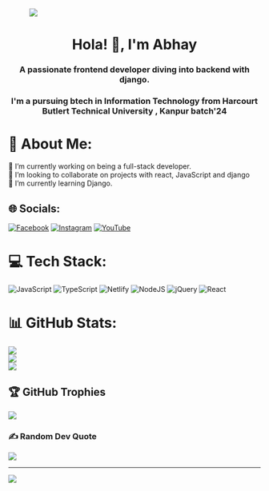 <h1 align="center" style="width:100;%">
 <img src="#" />
</h1>
<h1 align="center">Hola! 👋, I'm Abhay</h1>
<h3 align="center">A passionate frontend developer diving into backend with django.</h3>
<h3 align="center">I'm a pursuing btech in Information Technology from Harcourt Butlert Technical University , Kanpur batch'24</h3>

# 💫 About Me:
🔭 I’m currently working on being a full-stack developer.<br>👯 I’m looking to collaborate on projects with react, JavaScript and django<br>🌱 I’m currently learning Django.


## 🌐 Socials:
[![Facebook](https://img.shields.io/badge/Facebook-%231877F2.svg?logo=Facebook&logoColor=white)](https://facebook.com/skygit) [![Instagram](https://img.shields.io/badge/Instagram-%23E4405F.svg?logo=Instagram&logoColor=white)](https://instagram.com/sky.git) [![YouTube](https://img.shields.io/badge/YouTube-%23FF0000.svg?logo=YouTube&logoColor=white)](https://youtube.com/@skygit) 

# 💻 Tech Stack:
![JavaScript](https://img.shields.io/badge/javascript-%23323330.svg?style=flat&logo=javascript&logoColor=%23F7DF1E) ![TypeScript](https://img.shields.io/badge/typescript-%23007ACC.svg?style=flat&logo=typescript&logoColor=white) ![Netlify](https://img.shields.io/badge/netlify-%23000000.svg?style=flat&logo=netlify&logoColor=#00C7B7) ![NodeJS](https://img.shields.io/badge/node.js-6DA55F?style=flat&logo=node.js&logoColor=white) ![jQuery](https://img.shields.io/badge/jquery-%230769AD.svg?style=flat&logo=jquery&logoColor=white) ![React](https://img.shields.io/badge/react-%2320232a.svg?style=flat&logo=react&logoColor=%2361DAFB)
# 📊 GitHub Stats:
![](https://github-readme-stats.vercel.app/api?username=skygitIG&theme=onedark&hide_border=true&include_all_commits=false&count_private=false)<br/>
![](https://github-readme-streak-stats.herokuapp.com/?user=skygitIG&theme=onedark&hide_border=true)<br/>
![](https://github-readme-stats.vercel.app/api/top-langs/?username=skygitIG&theme=onedark&hide_border=true&include_all_commits=false&count_private=false&layout=compact)

## 🏆 GitHub Trophies
![](https://github-profile-trophy.vercel.app/?username=skygitIG&theme=onedark&no-frame=true&no-bg=true&margin-w=4)

### ✍️ Random Dev Quote
![](https://quotes-github-readme.vercel.app/api?type=horizontal&theme=gruvbox)

---
[![](https://visitcount.itsvg.in/api?id=skygitIG&icon=0&color=0)](https://visitcount.itsvg.in)
